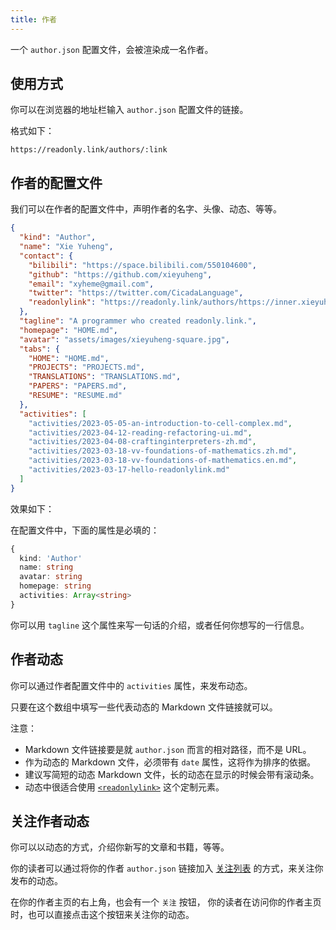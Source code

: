 ```yaml
---
title: 作者
---
```


一个 `author.json` 配置文件，会被渲染成一名作者。

## 使用方式

你可以在浏览器的地址栏输入 `author.json` 配置文件的链接。

格式如下：

```
https://readonly.link/authors/:link
```

## 作者的配置文件

我们可以在作者的配置文件中，声明作者的名字、头像、动态、等等。

```json
{
  "kind": "Author",
  "name": "Xie Yuheng",
  "contact": {
    "bilibili": "https://space.bilibili.com/550104600",
    "github": "https://github.com/xieyuheng",
    "email": "xyheme@gmail.com",
    "twitter": "https://twitter.com/CicadaLanguage",
    "readonlylink": "https://readonly.link/authors/https://inner.xieyuheng.com/author.json"
  },
  "tagline": "A programmer who created readonly.link.",
  "homepage": "HOME.md",
  "avatar": "assets/images/xieyuheng-square.jpg",
  "tabs": {
    "HOME": "HOME.md",
    "PROJECTS": "PROJECTS.md",
    "TRANSLATIONS": "TRANSLATIONS.md",
    "PAPERS": "PAPERS.md",
    "RESUME": "RESUME.md"
  },
  "activities": [
    "activities/2023-05-05-an-introduction-to-cell-complex.md",
    "activities/2023-04-12-reading-refactoring-ui.md",
    "activities/2023-04-08-craftinginterpreters-zh.md",
    "activities/2023-03-18-vv-foundations-of-mathematics.zh.md",
    "activities/2023-03-18-vv-foundations-of-mathematics.en.md",
    "activities/2023-03-17-hello-readonlylink.md"
  ]
}
```

效果如下：

<readonlylink href="https://inner.xieyuheng.com/author.json" />

在配置文件中，下面的属性是必填的：

```typescript
{
  kind: 'Author'
  name: string
  avatar: string
  homepage: string
  activities: Array<string>
}
```

你可以用 `tagline` 这个属性来写一句话的介绍，或者任何你想写的一行信息。

## 作者动态

你可以通过作者配置文件中的 `activities` 属性，来发布动态。

只要在这个数组中填写一些代表动态的 Markdown 文件链接就可以。

注意：

- Markdown 文件链接要是就 `author.json` 而言的相对路径，而不是 URL。
- 作为动态的 Markdown 文件，必须带有 `date` 属性，这将作为排序的依据。
- 建议写简短的动态 Markdown 文件，长的动态在显示的时候会带有滚动条。
- 动态中很适合使用 [`<readonlylink>`](../custom-elements/readonlylink.md) 这个定制元素。

## 关注作者动态

你可以以动态的方式，介绍你新写的文章和书籍，等等。

你的读者可以通过将你的作者 `author.json` 链接加入 [关注列表](https://readonly.link/following?kind=Editor) 的方式，来关注你发布的动态。

在你的作者主页的右上角，也会有一个 `关注` 按钮，
你的读者在访问你的作者主页时，也可以直接点击这个按钮来关注你的动态。
